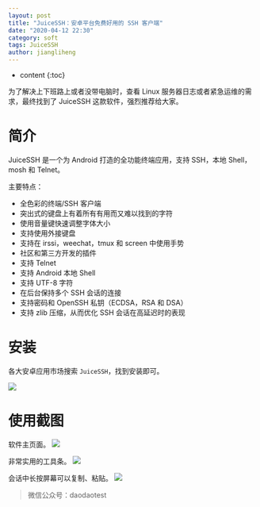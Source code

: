 ```yaml
---
layout: post
title: "JuiceSSH：安卓平台免费好用的 SSH 客户端"
date: "2020-04-12 22:30"
category: soft
tags: JuiceSSH
author: jiangliheng
---
```

* content
{:toc}

为了解决上下班路上或者没带电脑时，查看 Linux 服务器日志或者紧急运维的需求，最终找到了 JuiceSSH 这款软件，强烈推荐给大家。



# 简介
JuiceSSH 是一个为 Android 打造的全功能终端应用，支持 SSH，本地 Shell，mosh 和 Telnet。

主要特点：
- 全色彩的终端/SSH 客户端
- 突出式的键盘上有着所有有用而又难以找到的字符
- 使用音量键快速调整字体大小
- 支持使用外接键盘
- 支持在 irssi，weechat，tmux 和 screen 中使用手势
- 社区和第三方开发的插件
- 支持 Telnet
- 支持 Android 本地 Shell
- 支持 UTF-8 字符
- 在后台保持多个 SSH 会话的连接
- 支持密码和 OpenSSH 私钥（ECDSA，RSA 和 DSA）
- 支持 zlib 压缩，从而优化 SSH 会话在高延迟时的表现

# 安装

各大安卓应用市场搜索 ```JuiceSSH```，找到安装即可。

![](/assets/images/soft/JuiceSSH/15866909566621.jpg)

# 使用截图

软件主页面。
![](/assets/images/soft/JuiceSSH/15866904443136.jpg)

非常实用的工具条。
![](/assets/images/soft/JuiceSSH/15866904741123.jpg)

会话中长按屏幕可以复制、粘贴。
![](/assets/images/soft/JuiceSSH/15866975551692.jpg)

> 微信公众号：daodaotest
